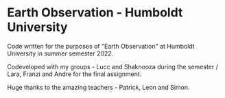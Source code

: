 # Earth Observation - Humboldt University

Code written for the purposes of "Earth Observation" at Humboldt University in summer semester 2022.

Codeveloped with my groups - Lucc and Shaknooza during the semester / Lara, Franzi and Andre for the final assignment.

Huge thanks to the amazing teachers - Patrick, Leon and Simon.